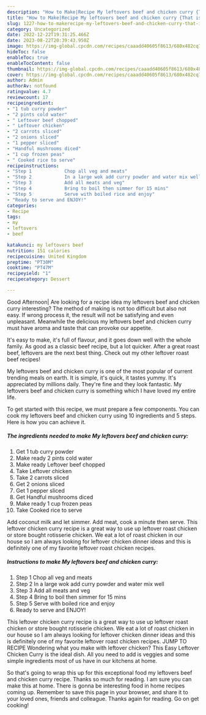 ```yaml
---
description: "How to Make|Recipe My leftovers beef and chicken curry {That is Simple"
title: "How to Make|Recipe My leftovers beef and chicken curry {That is Simple"
slug: 1227-how-to-makerecipe-my-leftovers-beef-and-chicken-curry-that-is-simple
category: Uncategorized
date: 2022-12-22T19:31:25.466Z
date: 2023-08-22T20:39:43.950Z
image: https://img-global.cpcdn.com/recipes/caaadd40605f8613/680x482cq70/my-leftovers-beef-and-chicken-curry-recipe-main-photo.jpg
hideToc: false
enableToc: true
enableTocContent: false
thumbnail: https://img-global.cpcdn.com/recipes/caaadd40605f8613/680x482cq70/my-leftovers-beef-and-chicken-curry-recipe-main-photo.jpg
cover: https://img-global.cpcdn.com/recipes/caaadd40605f8613/680x482cq70/my-leftovers-beef-and-chicken-curry-recipe-main-photo.jpg
author: Admin
authorAv: notfound
ratingvalue: 4.7
reviewcount: 17
recipeingredient:
- "1 tub curry powder"
- "2 pints cold water"
- " Leftover beef chopped"
- " Leftover chicken"
- "2 carrots sliced"
- "2 onions sliced"
- "1 pepper sliced"
- "Handful mushrooms diced"
- "1 cup frozen peas"
- " Cooked rice to serve"
recipeinstructions:
- "Step 1            Chop all veg and meats"
- "Step 2            In a large wok add curry powder and water mix well"
- "Step 3            Add all meats and veg"
- "Step 4            Bring to boil then simmer for 15 mins"
- "Step 5            Serve with boiled rice and enjoy"
- "Ready to serve and ENJOY!"
categories:
- Recipe
tags:
- my
- leftovers
- beef

katakunci: my leftovers beef 
nutrition: 151 calories
recipecuisine: United Kingdom
preptime: "PT30M"
cooktime: "PT47M"
recipeyield: "1"
recipecategory: Dessert

---
```



Good Afternoon| Are looking for a recipe idea my leftovers beef and chicken curry interesting? The method of making is not too difficult but also not easy. If wrong process it, the result will not be satisfying and even unpleasant. Meanwhile the delicious my leftovers beef and chicken curry must have aroma and taste that can provoke our appetite.





It&#39;s easy to make, it&#39;s full of flavour, and it goes down well with the whole family. As good as a classic beef recipe, but a lot quicker. After a great roast beef, leftovers are the next best thing. Check out my other leftover roast beef recipes!

My leftovers beef and chicken curry is one of the most popular of current trending meals on earth. It is simple, it's quick, it tastes yummy. It's appreciated by millions daily. They're fine and they look fantastic. My leftovers beef and chicken curry is something which I have loved my entire life.


To get started with this recipe, we must prepare a few components. You can cook my leftovers beef and chicken curry using 10 ingredients and 5 steps. Here is how you can achieve it.

<!--inarticleads1-->

##### The ingredients needed to make My leftovers beef and chicken curry:

1. Get 1 tub curry powder
1. Make ready 2 pints cold water
1. Make ready  Leftover beef chopped
1. Take  Leftover chicken
1. Take 2 carrots sliced
1. Get 2 onions sliced
1. Get 1 pepper sliced
1. Get Handful mushrooms diced
1. Make ready 1 cup frozen peas
1. Take  Cooked rice to serve


Add coconut milk and let simmer. Add meat, cook a minute then serve. This leftover chicken curry recipe is a great way to use up leftover roast chicken or store bought rotisserie chicken. We eat a lot of roast chicken in our house so I am always looking for leftover chicken dinner ideas and this is definitely one of my favorite leftover roast chicken recipes. 

<!--inarticleads2-->

##### Instructions to make My leftovers beef and chicken curry:

1. Step 1            Chop all veg and meats
1. Step 2            In a large wok add curry powder and water mix well
1. Step 3            Add all meats and veg
1. Step 4            Bring to boil then simmer for 15 mins
1. Step 5            Serve with boiled rice and enjoy
1. Ready to serve and ENJOY!

This leftover chicken curry recipe is a great way to use up leftover roast chicken or store bought rotisserie chicken. We eat a lot of roast chicken in our house so I am always looking for leftover chicken dinner ideas and this is definitely one of my favorite leftover roast chicken recipes. JUMP TO RECIPE Wondering what you make with leftover chicken? This Easy Leftover Chicken Curry is the ideal dish. All you need to add is veggies and some simple ingredients most of us have in our kitchens at home. 

So that's going to wrap this up for this exceptional food my leftovers beef and chicken curry recipe. Thanks so much for reading. I am sure you can make this at home. There is gonna be interesting food in home recipes coming up. Remember to save this page in your browser, and share it to your loved ones, friends and colleague. Thanks again for reading. Go on get cooking!
